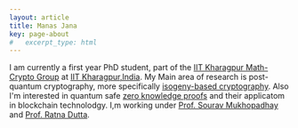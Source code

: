 ```yaml
---
layout: article
title: Manas Jana
key: page-about
#   excerpt_type: html
---
```


I am currently a first year PhD student, part of the [IIT Kharagpur Math-Crypto Group](https://www.kgpmathcrypto.com/) at [IIT Kharagpur,India](http://www.iitkgp.ac.in/). My Main area of research is post-quantum cryptography, more specifically [isogeny-based cryptography](https://en.wikipedia.org/wiki/Supersingular_isogeny_key_exchange). Also I'm interested in quantum safe [zero knowledge proofs](https://en.wikipedia.org/wiki/Zero-knowledge_proof) and their applicatom in blockchain technolodgy. I,m working under [Prof. Sourav Mukhopadhay](http://www.facweb.iitkgp.ac.in/~sourav/) and [Prof. Ratna Dutta](http://www.facweb.iitkgp.ac.in/~ratna/). 
